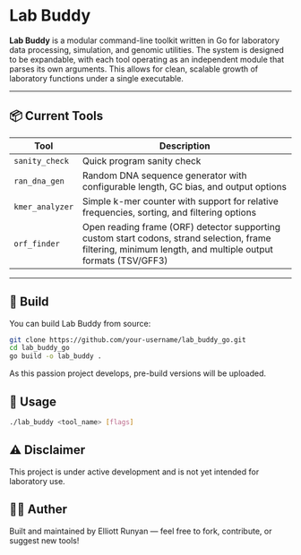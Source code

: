 # Lab Buddy

**Lab Buddy** is a modular command-line toolkit written in Go for laboratory data processing, simulation, and genomic utilities. The system is designed to be expandable, with each tool operating as an independent module that parses its own arguments. This allows for clean, scalable growth of laboratory functions under a single executable.

---

## 📦 Current Tools

| Tool | Description |
| ---- | ----------- |
| `sanity_check` | Quick program sanity check |
| `ran_dna_gen` | Random DNA sequence generator with configurable length, GC bias, and output options |
| `kmer_analyzer` | Simple k-mer counter with support for relative frequencies, sorting, and filtering options |
| `orf_finder` | Open reading frame (ORF) detector supporting custom start codons, strand selection, frame filtering, minimum length, and multiple output formats (TSV/GFF3) |

---

## 🔧 Build

You can build Lab Buddy from source:

```bash
git clone https://github.com/your-username/lab_buddy_go.git
cd lab_buddy_go
go build -o lab_buddy .

``` 

As this passion project develops, pre-build versions will be uploaded.

## 🚀 Usage 

```bash
./lab_buddy <tool_name> [flags]
```

## ⚠️ Disclaimer

This project is under active development and is not yet intended for laboratory use.

## 👨‍💻 Auther

Built and maintained by Elliott Runyan — feel free to fork, contribute, or suggest new tools!
